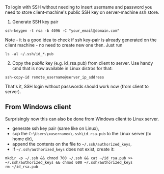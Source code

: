 To login with SSH without needing to insert username and password you need to store client-machine's public SSH key on server-machine ssh store.

1. Generate SSH key pair

```
ssh-keygen -t rsa -b 4096 -C "your_email@domain.com"
```

Note - it is a good idea to check if ssh key-pair is already generated on the client machine - no need to create new one then. Just run

```
ls -al ~/.ssh/id_*.pub
```

2. Copy the *public* key (e.g. id_rsa.pub) from client to server. Use handy cmd that is now available in Linux distros for that:

```
ssh-copy-id remote_username@server_ip_address
```

That's it, SSH login without passwords should work now (from client to server).

## From Windows client

Surprisingly now this can also be done from Windows client to Linux server.
- generate ssh key pair (same like on Linux),
- scp the `C:\Users\<username>\.ssh\id_rsa.pub` to the Linux server (to home dir),
- append the contents on the file to `~/.ssh/authorized_keys`,
- If `~/.ssh/authorized_keys` does not exist, create it:

```
mkdir -p ~/.ssh && chmod 700 ~/.ssh && cat ~/id_rsa.pub >> ~/.ssh/authorized_keys && chmod 600 ~/.ssh/authorized_keys
rm ~/id_rsa.pub
```


